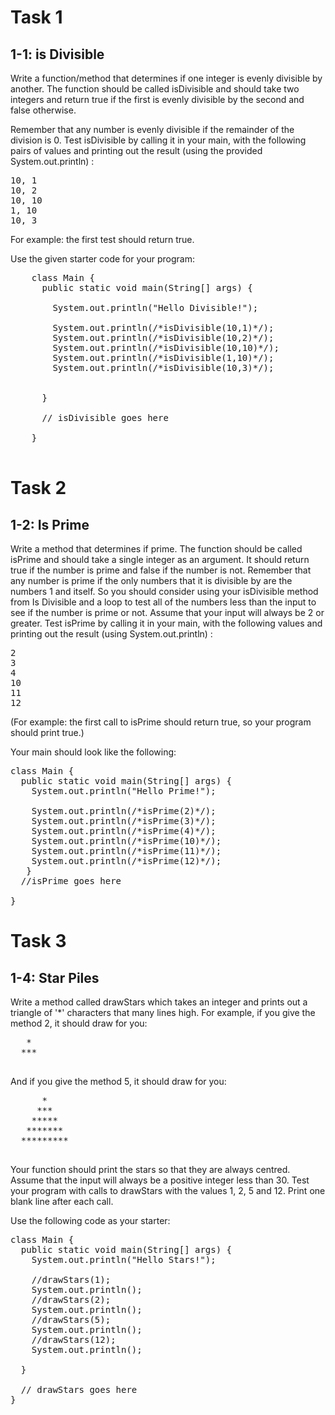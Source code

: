 # Task 1
## <c>1-1: is Divisible </c>

Write a function/method that determines if one integer is evenly divisible by another. The function should be called isDivisible and should take two integers and return true if the first is evenly divisible by the second and false otherwise.


Remember that any number is evenly divisible if the remainder of the division is 0.
Test isDivisible by calling it in your main, with the following pairs of values and printing out the result (using the provided System.out.println) :

<pre>
10, 1
10, 2
10, 10
1, 10
10, 3
</pre>

For example: the first test should return true.

Use the given starter code for your program:
<pre>
    class Main {
      public static void main(String[] args) {

        System.out.println("Hello Divisible!");

        System.out.println(/*isDivisible(10,1)*/);
        System.out.println(/*isDivisible(10,2)*/);
        System.out.println(/*isDivisible(10,10)*/);
        System.out.println(/*isDivisible(1,10)*/);
        System.out.println(/*isDivisible(10,3)*/);


      }

      // isDivisible goes here

    }
  
</pre>
# Task 2
## 1-2: Is Prime
Write a method that determines if prime. The function should be called isPrime and should take a single integer as an argument. It should return true if the number is prime and false if the number is not. Remember that any number is prime if the only numbers that it is divisible by are the numbers 1 and itself. So you should consider using your isDivisible method from Is Divisible and a loop to test all of the numbers less than the input to see if the number is prime or not. Assume that your input will always be 2 or greater. Test isPrime by calling it in your main, with the following values and printing out the result (using System.out.println) : 
<pre>
2
3
4
10
11
12
</pre>
(For example: the first call to isPrime should return true, so your program should print true.) 

Your main should look like the following:
<pre>
class Main {
  public static void main(String[] args) {
    System.out.println("Hello Prime!");
    
    System.out.println(/*isPrime(2)*/);
    System.out.println(/*isPrime(3)*/);
    System.out.println(/*isPrime(4)*/);
    System.out.println(/*isPrime(10)*/);
    System.out.println(/*isPrime(11)*/);
    System.out.println(/*isPrime(12)*/);
   }
  //isPrime goes here
  
}
</pre>
# Task 3
## 1-4: Star Piles
Write a method called drawStars which takes an integer and prints out a triangle of '*' characters that many lines high. 
For example, if you give the method 2, it should draw for you: 
<pre>
   *
  ***
 </pre>
And if you give the method 5, it should draw for you: 
<pre>
      *
     ***
    *****
   *******
  *********
 </pre>
Your function should print the stars so that they are always centred. Assume that the input will always be a positive integer less than 30. Test your program with calls to drawStars with the values 1, 2, 5 and 12. Print one blank line after each call. 

Use the following code as your starter:
<pre>
class Main {
  public static void main(String[] args) {
    System.out.println("Hello Stars!");
    
    //drawStars(1);
    System.out.println();
    //drawStars(2);
    System.out.println();
    //drawStars(5);
    System.out.println();
    //drawStars(12);
    System.out.println();
    
  }
  
  // drawStars goes here
}
<pre>    
    
 

